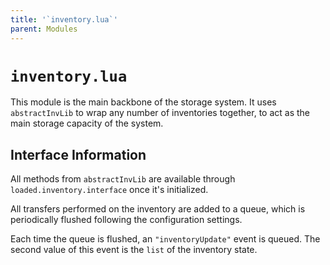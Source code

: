 ```yaml
---
title: '`inventory.lua`'
parent: Modules
---
```

# `inventory.lua`
This module is the main backbone of the storage system. It uses `abstractInvLib` to wrap any number of inventories together, to act as the main storage capacity of the system.

## Interface Information
All methods from `abstractInvLib` are available through `loaded.inventory.interface` once it's initialized. 

All transfers performed on the inventory are added to a queue, which is periodically flushed following the configuration settings.

Each time the queue is flushed, an `"inventoryUpdate"` event is queued. The second value of this event is the `list` of the inventory state.
